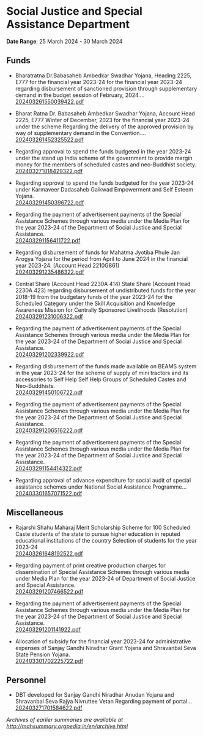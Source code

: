 # Social Justice and Special Assistance Department

**Date Range**: 25 March 2024 - 30 March 2024


## Funds
- Bharatratna Dr.Babasaheb Ambedkar Swadhar Yojana, Heading 2225, E777 for the financial year 2023-24 for the financial year 2023-24 regarding disbursement of sanctioned provision through supplementary demand in the budget session of February, 2024....\
  [202403261550039422.pdf](https://gr.maharashtra.gov.in/Site/Upload/Government%20Resolutions/English/202403261550039422.pdf)

- Bharat Ratna Dr. Babasaheb Ambedkar Swadhar Yojana, Account Head 2225, E777 Winter of December, 2023 for the financial year 2023-24 under the scheme   Regarding the delivery of the approved provision by way of supplementary demand in the Convention....\
  [202403261452325522.pdf](https://gr.maharashtra.gov.in/Site/Upload/Government%20Resolutions/English/202403261452325522.pdf)

- Regarding approval to spend the funds budgeted in the year 2023-24 under the stand up India scheme of the government to provide margin money for the members of scheduled castes and neo-Buddhist society.\
  [202403271818429322.pdf](https://gr.maharashtra.gov.in/Site/Upload/Government%20Resolutions/English/202403271818429322.pdf)

- Regarding approval to spend the funds budgeted for the year 2023-24 under Karmaveer Dadasaheb Gaikwad Empowerment and Self Esteem Yojana.\
  [202403291450396722.pdf](https://gr.maharashtra.gov.in/Site/Upload/Government%20Resolutions/English/202403291450396722.pdf)

- Regarding the payment of advertisement payments of the Special Assistance Schemes through various media under the Media Plan for the year 2023-24 of the Department of Social Justice and Special Assistance.\
  [202403291156411722.pdf](https://gr.maharashtra.gov.in/Site/Upload/Government%20Resolutions/English/202403291156411722.pdf)

- Regarding disbursement of funds for Mahatma Jyotiba Phule Jan Arogya Yojana for the period from April to June 2024 in the financial year 2023-24.   (Account Head 2210G861)\
  [202403291235486322.pdf](https://gr.maharashtra.gov.in/Site/Upload/Government%20Resolutions/English/202403291235486322.pdf)

- Central Share (Account Head 2230A 414) State Share (Account Head 2230A 423) regarding disbursement of undistributed funds for the year 2018-19 from the budgetary funds of the year 2023-24 for the Scheduled Category under the Skill Acquisition and Knowledge Awareness Mission for Centrally Sponsored Livelihoods (Resolution)\
  [202403291231006322.pdf](https://gr.maharashtra.gov.in/Site/Upload/Government%20Resolutions/English/202403291231006322.pdf)

- Regarding the payment of advertisement payments of the Special Assistance Schemes through various media under the Media Plan for the year 2023-24 of the Department of Social Justice and Special Assistance.\
  [202403291202339922.pdf](https://gr.maharashtra.gov.in/Site/Upload/Government%20Resolutions/English/202403291202339922.pdf)

- Regarding disbursement of the funds made available on BEAMS system in the year 2023-24 for the scheme of supply of mini tractors and its accessories to Self Help Self Help Groups of Scheduled Castes and Neo-Buddhists.\
  [202403291450106722.pdf](https://gr.maharashtra.gov.in/Site/Upload/Government%20Resolutions/English/202403291450106722.pdf)

- Regarding the payment of advertisement payments of the Special Assistance Schemes through various media under the Media Plan for the year 2023-24 of the Department of Social Justice and Special Assistance.\
  [202403291206516222.pdf](https://gr.maharashtra.gov.in/Site/Upload/Government%20Resolutions/English/202403291206516222.pdf)

- Regarding the payment of advertisement payments of the Special Assistance Schemes through various media under the Media Plan for the year 2023-24 of the Department of Social Justice and Special Assistance.\
  [202403291154414322.pdf](https://gr.maharashtra.gov.in/Site/Upload/Government%20Resolutions/English/202403291154414322.pdf)

- Regarding approval of advance expenditure for social audit of special assistance schemes under National Social Assistance Programme...\
  [202403301657071522.pdf](https://gr.maharashtra.gov.in/Site/Upload/Government%20Resolutions/English/202403301657071522.pdf)

## Miscellaneous
- Rajarshi Shahu Maharaj Merit Scholarship Scheme for 100 Scheduled Caste students of the state to pursue higher education in reputed educational institutions of the country Selection of students for the year 2023-24\
  [202403261648192522.pdf](https://gr.maharashtra.gov.in/Site/Upload/Government%20Resolutions/English/202403261648192522.pdf)

- Regarding payment of print creative production charges for dissemination of Special Assistance Schemes through various media under Media Plan for the year 2023-24 of Department of Social Justice and Special Assistance.\
  [202403291207466522.pdf](https://gr.maharashtra.gov.in/Site/Upload/Government%20Resolutions/English/202403291207466522.pdf)

- Regarding the payment of advertisement payments of the Special Assistance Schemes through various media under the Media Plan for the year 2023-24 of the Department of Social Justice and Special Assistance.\
  [202403291201141922.pdf](https://gr.maharashtra.gov.in/Site/Upload/Government%20Resolutions/English/202403291201141922.pdf)

- Allocation of subsidy for the financial year 2023-24 for administrative expenses of Sanjay Gandhi Niradhar Grant Yojana and Shravanbal Seva State Pension Yojana.\
  [202403301702225722.pdf](https://gr.maharashtra.gov.in/Site/Upload/Government%20Resolutions/English/202403301702225722.pdf)

## Personnel
- DBT developed for Sanjay Gandhi Niradhar Anudan Yojana and Shravanbal Seva Rajya Nivruttee Vetan Regarding payment of portal...\
  [202403271701584622.pdf](https://gr.maharashtra.gov.in/Site/Upload/Government%20Resolutions/English/202403271701584622.pdf)


*Archives of earlier summaries are available at http://mahsummary.orgpedia.in/en/archive.html*